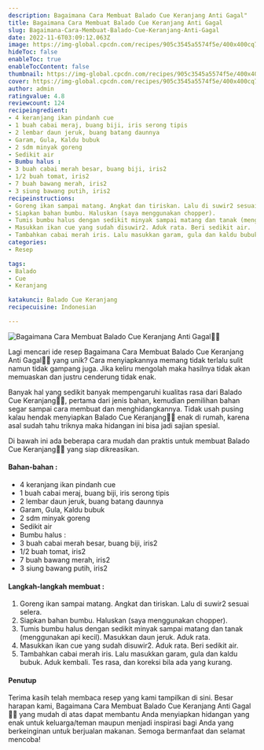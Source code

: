 ```yaml
---
description: Bagaimana Cara Membuat Balado Cue Keranjang Anti Gagal"
title: Bagaimana Cara Membuat Balado Cue Keranjang Anti Gagal
slug: Bagaimana-Cara-Membuat-Balado-Cue-Keranjang-Anti-Gagal
date: 2022-11-6T03:09:12.063Z
image: https://img-global.cpcdn.com/recipes/905c3545a5574f5e/400x400cq70/photo.jpg
hideToc: false
enableToc: true
enableTocContent: false
thumbnail: https://img-global.cpcdn.com/recipes/905c3545a5574f5e/400x400cq70/photo.jpg
cover: https://img-global.cpcdn.com/recipes/905c3545a5574f5e/400x400cq70/photo.jpg
author: admin
ratingvalue: 4.8
reviewcount: 124
recipeingredient:
- 4 keranjang ikan pindanh cue
- 1 buah cabai meraj, buang biji, iris serong tipis
- 2 lembar daun jeruk, buang batang daunnya
- Garam, Gula, Kaldu bubuk
- 2 sdm minyak goreng
- Sedikit air
- Bumbu halus :
- 3 buah cabai merah besar, buang biji, iris2
- 1/2 buah tomat, iris2
- 7 buah bawang merah, iris2
- 3 siung bawang putih, iris2
recipeinstructions:
- Goreng ikan sampai matang. Angkat dan tiriskan. Lalu di suwir2 sesuai selera.
- Siapkan bahan bumbu. Haluskan (saya menggunakan chopper).
- Tumis bumbu halus dengan sedikit minyak sampai matang dan tanak (menggunakan api kecil). Masukkan daun jeruk. Aduk rata.
- Masukkan ikan cue yang sudah disuwir2. Aduk rata. Beri sedikit air.
- Tambahkan cabai merah iris. Lalu masukkan garam, gula dan kaldu bubuk. Aduk kembali. Tes rasa, dan koreksi bila ada yang kurang.
categories:
- Resep

tags:
- Balado
- Cue
- Keranjang

katakunci: Balado Cue Keranjang
recipecuisine: Indonesian

---
```


![Bagaimana Cara Membuat Balado Cue Keranjang Anti Gagal👩‍🍳](https://img-global.cpcdn.com/recipes/905c3545a5574f5e/400x400cq70/photo.jpg)

Lagi mencari ide resep Bagaimana Cara Membuat Balado Cue Keranjang Anti Gagal👩‍🍳 yang unik? Cara menyiapkannya memang tidak terlalu sulit namun tidak gampang juga. Jika keliru mengolah maka hasilnya tidak akan memuaskan dan justru cenderung tidak enak.

Banyak hal yang sedikit banyak mempengaruhi kualitas rasa dari Balado Cue Keranjang👩‍🍳, pertama dari jenis bahan, kemudian pemilihan bahan segar sampai cara membuat dan menghidangkannya. Tidak usah pusing kalau hendak menyiapkan Balado Cue Keranjang👩‍🍳 enak di rumah, karena asal sudah tahu triknya maka hidangan ini bisa jadi sajian spesial.

Di bawah ini ada beberapa cara mudah dan praktis untuk membuat Balado Cue Keranjang👩‍🍳 yang siap dikreasikan.

<!--inarticleads1-->

#### Bahan-bahan :

- 4 keranjang ikan pindanh cue
- 1 buah cabai meraj, buang biji, iris serong tipis
- 2 lembar daun jeruk, buang batang daunnya
- Garam, Gula, Kaldu bubuk
- 2 sdm minyak goreng
- Sedikit air
- Bumbu halus :
- 3 buah cabai merah besar, buang biji, iris2
- 1/2 buah tomat, iris2
- 7 buah bawang merah, iris2
- 3 siung bawang putih, iris2

<!--inarticleads2-->

#### Langkah-langkah membuat :

1. Goreng ikan sampai matang. Angkat dan tiriskan. Lalu di suwir2 sesuai selera.
1. Siapkan bahan bumbu. Haluskan (saya menggunakan chopper).
1. Tumis bumbu halus dengan sedikit minyak sampai matang dan tanak (menggunakan api kecil). Masukkan daun jeruk. Aduk rata.
1. Masukkan ikan cue yang sudah disuwir2. Aduk rata. Beri sedikit air.
1. Tambahkan cabai merah iris. Lalu masukkan garam, gula dan kaldu bubuk. Aduk kembali. Tes rasa, dan koreksi bila ada yang kurang.

#### Penutup

Terima kasih telah membaca resep yang kami tampilkan di sini. Besar harapan kami, Bagaimana Cara Membuat Balado Cue Keranjang Anti Gagal👩‍🍳 yang mudah di atas dapat membantu Anda menyiapkan hidangan yang enak untuk keluarga/teman maupun menjadi inspirasi bagi Anda yang berkeinginan untuk berjualan makanan. Semoga bermanfaat dan selamat mencoba!